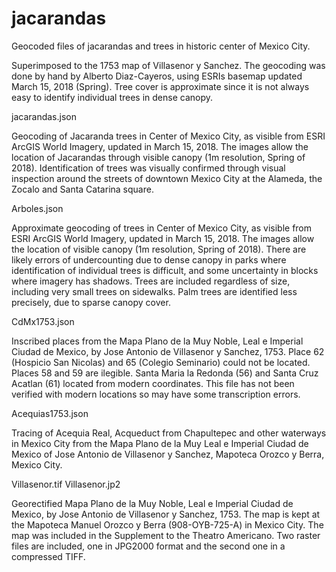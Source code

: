 # jacarandas
Geocoded files of jacarandas and trees in historic center of Mexico City. 

Superimposed to the 1753 map of Villasenor y Sanchez. The geocoding was done by hand by Alberto Diaz-Cayeros, using ESRIs basemap updated March 15, 2018 (Spring). Tree cover is approximate since it is not always easy to identify individual trees in dense canopy. 

jacarandas.json

Geocoding of Jacaranda trees in Center of Mexico City, as visible from ESRI ArcGIS World Imagery, updated in March 15, 2018. The images allow the location of Jacarandas through visible canopy (1m resolution, Spring of 2018). Identification of trees was visually confirmed through visual inspection around the streets of downtown Mexico City at the Alameda, the Zocalo and Santa Catarina square.

Arboles.json

Approximate geocoding of trees in Center of Mexico City, as visible from ESRI ArcGIS World Imagery, updated in March 15, 2018. The images allow the location of visible canopy (1m resolution, Spring of 2018). There are likely errors of undercounting due to dense canopy in parks where identification of individual trees is difficult, and some uncertainty in blocks where imagery has shadows. Trees are included regardless of size, including very small trees on sidewalks. Palm trees are identified less precisely, due to sparse canopy cover.

CdMx1753.json

Inscribed places from the Mapa Plano de la Muy Noble, Leal e Imperial Ciudad de Mexico, by Jose Antonio de Villasenor y Sanchez, 1753. Place 62 (Hospicio San Nicolas) and 65 (Colegio Seminario) could not be located. Places 58 and 59 are ilegible. Santa Maria la Redonda (56) and Santa Cruz Acatlan (61) located from modern coordinates. This file has not been verified with modern locations so may have some transcription errors.

Acequias1753.json 

Tracing of Acequia Real, Acqueduct from Chapultepec and other waterways in Mexico City from the Mapa Plano de la Muy Leal e Imperial Ciudad de Mexico of Jose Antonio de Villasenor y Sanchez, Mapoteca Orozco y Berra, Mexico City.

Villasenor.tif
Villasenor.jp2

Georectified Mapa Plano de la Muy Noble, Leal e Imperial Ciudad de Mexico, by Jose Antonio de Villasenor y Sanchez, 1753. The map is kept at the Mapoteca Manuel Orozco y Berra (908-OYB-725-A) in Mexico City. The map was included in the Supplement to the Theatro Americano. Two raster files are included, one in JPG2000 format and the second one in a compressed TIFF. 

